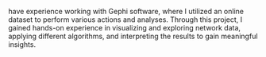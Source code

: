  have experience working with Gephi software, where I utilized an online dataset to perform various actions and analyses. 
 Through this project, I gained hands-on experience in visualizing and exploring network data, applying different algorithms,
 and interpreting the results to gain meaningful insights.
